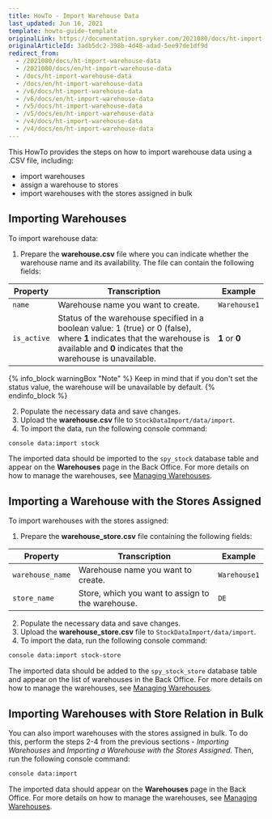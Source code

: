 ```yaml
---
title: HowTo - Import Warehouse Data
last_updated: Jun 16, 2021
template: howto-guide-template
originalLink: https://documentation.spryker.com/2021080/docs/ht-import-warehouse-data
originalArticleId: 3adb5dc2-398b-4d48-adad-5ee97de1df9d
redirect_from:
  - /2021080/docs/ht-import-warehouse-data
  - /2021080/docs/en/ht-import-warehouse-data
  - /docs/ht-import-warehouse-data
  - /docs/en/ht-import-warehouse-data
  - /v6/docs/ht-import-warehouse-data
  - /v6/docs/en/ht-import-warehouse-data
  - /v5/docs/ht-import-warehouse-data
  - /v5/docs/en/ht-import-warehouse-data
  - /v4/docs/ht-import-warehouse-data
  - /v4/docs/en/ht-import-warehouse-data
---
```


This HowTo provides the steps on how to import warehouse data using a .CSV file, including:

* import warehouses
* assign a warehouse to stores
* import warehouses with the stores assigned in bulk

## Importing Warehouses
To import warehouse data:

1. Prepare the **warehouse.csv** file where you can indicate whether the warehouse name and its availability. The file can contain the following fields:

| Property | Transcription | Example |
| --- | --- | --- |
| `name` | Warehouse name you want to create. | `Warehouse1` |
| `is_active` | Status of the warehouse specified in a boolean value: 1 (true) or 0 (false), where **1** indicates that the warehouse is available and **0** indicates that the warehouse is unavailable. | **1** or **0** |

{% info_block warningBox "Note" %}
Keep in mind that if you don't set the status value, the warehouse will be unavailable by default.
{% endinfo_block %}

2. Populate the necessary data and save changes.
3. Upload the **warehouse.csv** file to `StockDataImport/data/import`.
4. To import the data, run the following console command:

```bash
console data:import stock
```

The imported data should be imported to the `spy_stock` database table and appear on the **Warehouses** page in the Back Office. For more details on how to manage the warehouses, see [Managing Warehouses](/docs/scos/user/back-office-user-guides/{{site.version}}/administration/warehouses/managing-warehouses.html).

## Importing a Warehouse with the Stores Assigned
To import warehouses with the stores assigned:

1. Prepare the **warehouse_store.csv** file containing the following fields:

| Property | Transcription | Example |
| --- | --- | --- |
| `warehouse_name` | Warehouse name you want to create. | `Warehouse1` |
| `store_name` | Store, which you want to assign to the warehouse. | `DE` |

2. Populate the necessary data and save changes.
3. Upload the **warehouse_store.csv** file to `StockDataImport/data/import`.
4. To import the data, run the following console command:

```bash
console data:import stock-store
```

The imported data should be added to the `spy_stock_store` database table and appear on the list of warehouses in the Back Office. For more details on how to manage the warehouses, see [Managing Warehouses](/docs/scos/user/back-office-user-guides/{{site.version}}/administration/warehouses/managing-warehouses.html).

## Importing Warehouses with Store Relation in Bulk
You can also import warehouses with the stores assigned in bulk. To do this, perform the steps 2-4 from the previous sections - *Importing Warehouses* and *Importing a Warehouse with the Stores Assigned*. Then, run the following console command:

```bash
console data:import
```

The imported data should appear on the **Warehouses** page in the Back Office. For more details on how to manage the warehouses, see [Managing Warehouses](/docs/scos/user/back-office-user-guides/{{site.version}}/administration/warehouses/managing-warehouses.html).
